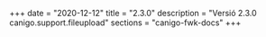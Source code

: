 +++
date        = "2020-12-12"
title       = "2.3.0"
description = "Versió 2.3.0 canigo.support.fileupload"
sections    = "canigo-fwk-docs"
+++